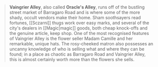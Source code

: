 > **Vaingrier Alley**, also called **Oracle's Alley**, runs off of the bustling street market of Barragaro Road and is where some of the more shady, occult vendors make their home. Sham soothsayers read fortunes, [[Sczarni]] thugs work over easy marks, and several of the city's dealers in [[Magic|magic]] goods, both cheap knock-offs and the genuine article, keep shop. One of the most recognised features of Vaingrier Alley is the flower seller Madam Camille and her remarkable, unique hats. The rosy-cheeked matron also possesses an uncanny knowledge of who is selling what and where they can be found; in a place as chaotic as Barragaro Road and Vaingrier Alley, this is almost certainly worth more than the flowers she sells.









